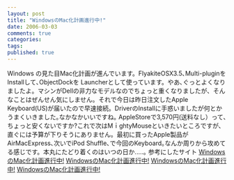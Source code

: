 ```yaml
---
layout: post
title: "WindowsのMac化計画進行中!"
date: 2006-03-03
comments: true
categories:
tags:
published: true
---
```



Windows の見た目Mac化計画が進んでいます。FlyakiteOSX3.5､Multi-pluginをInstallして､ObjectDockを Launcherとして使っています。やあ､ぐっとよくなりましたよ。マシンがDellの非力なモデルなのでちょっと重くなりましたが、そんなことはぜんせん気にしません。それで今日は昨日注文したApple Keyboard(US)が届いたので早速接続。DriverのInstallに手惑いましたが何とかうまくいきました｡なかなかいいですね｡ AppleStoreで3,570円(送料なし）って､ちょっと安くないですか?これで次はMｉghtyMouseといきたいところですが､直ぐには予算が下りそうにありません。最初に買ったApple製品がAirMacExpress､次いでiPod Shuffle､で今回のKeyboard｡なんか周りから攻めてる感じです。本丸にたどり着くのはいつの日か.....｡
参考にしたサイト
[WindowsのMac化計画進行中!](http://osx.portraitofakite.com/)
[WindowsのMac化計画進行中!](http://www.wwwwww.tv/mac/extreme.html)
[WindowsのMac化計画進行中!](http://neoblog.blog6.fc2.com/)
[WindowsのMac化計画進行中!](http://www.diatec.co.jp/support/details/wxp-101usbsetup.html#nops2)

